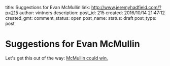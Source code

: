 title: Suggestions for Evan McMullin
link: http://www.jeremyhadfield.com/?p=215
author: vintners
description: 
post_id: 215
created: 2016/10/14 21:47:12
created_gmt: 
comment_status: open
post_name: 
status: draft
post_type: post

# Suggestions for Evan McMullin

Let's get this out of the way: [McMullin could win. ](http://fivethirtyeight.com/features/how-evan-mcmullin-could-win-utah-and-the-presidency/)